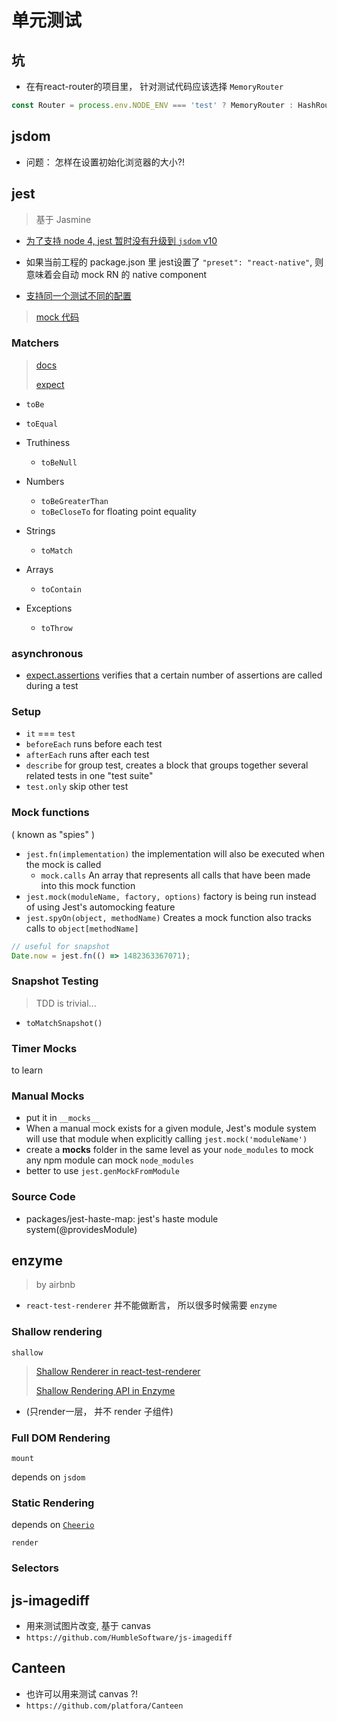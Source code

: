 # 单元测试

## 坑

* 在有react-router的项目里， 针对测试代码应该选择 `MemoryRouter`

```javascript
const Router = process.env.NODE_ENV === 'test' ? MemoryRouter : HashRouter;
```

## jsdom

* 问题： 怎样在设置初始化浏览器的大小?!

## jest

> 基于 Jasmine

* [为了支持 node 4, jest 暂时没有升级到 `jsdom` v10](https://github.com/facebook/jest/issues/3655)

* 如果当前工程的 package.json 里 jest设置了 `"preset": "react-native"`, 则意味着会自动 mock RN 的 native component

* [支持同一个测试不同的配置](https://facebook.github.io/jest/docs/en/configuration.html#projects-array-string-projectconfig)

> [mock 代码](https://github.com/facebook/react-native/blob/v0.43.3/jest/setup.js)

### Matchers

> [docs](https://facebook.github.io/jest/docs/using-matchers.html)
>
> [expect](https://facebook.github.io/jest/docs/expect.html)

* `toBe`
* `toEqual`

* Truthiness
  * `toBeNull`

* Numbers
  * `toBeGreaterThan`
  * `toBeCloseTo` for floating point equality

* Strings
  * `toMatch`

* Arrays
  * `toContain`

* Exceptions
  * `toThrow`

### asynchronous

* [expect.assertions](https://facebook.github.io/jest/docs/expect.html#expectassertionsnumber) verifies that a certain number of assertions are called during a test

### Setup

* `it` === `test`
* `beforeEach` runs before each test
* `afterEach` runs after each test
* `describe` for group test, creates a block that groups together several related tests in one "test suite"
* `test.only` skip other test

### Mock functions

( known as "spies" )

* `jest.fn(implementation)` the implementation will also be executed when the mock is called
  * `mock.calls` An array that represents all calls that have been made into this mock function
* `jest.mock(moduleName, factory, options)` factory is being run instead of using Jest's automocking feature
* `jest.spyOn(object, methodName)` Creates a mock function also tracks calls to `object[methodName]`

```javascript
// useful for snapshot
Date.now = jest.fn(() => 1482363367071);
```

### Snapshot Testing

> TDD is trivial...

* `toMatchSnapshot()`

### Timer Mocks

to learn

### Manual Mocks

* put it in `__mocks__`
* When a manual mock exists for a given module, Jest's module system will use that module when explicitly calling `jest.mock('moduleName')`
* create a __mocks__ folder in the same level as your `node_modules` to mock any npm module can mock `node_modules`
* better to use `jest.genMockFromModule`

### Source Code

* packages/jest-haste-map: jest's haste module system(@providesModule)

## enzyme

> by airbnb

* `react-test-renderer` 并不能做断言， 所以很多时候需要 `enzyme`

### Shallow rendering

`shallow`

> [Shallow Renderer in react-test-renderer](https://facebook.github.io/react/docs/shallow-renderer.html)
>
> [Shallow Rendering API in Enzyme](https://github.com/airbnb/enzyme/blob/master/docs/api/shallow.md)
* (只render一层， 并不 render 子组件)

### Full DOM Rendering

`mount`

depends on `jsdom`

### Static Rendering

depends on [`Cheerio`](https://cheerio.js.org/)

`render`

### Selectors

## js-imagediff

* 用来测试图片改变, 基于 canvas
* `https://github.com/HumbleSoftware/js-imagediff`

## Canteen

* 也许可以用来测试 canvas ?!
* `https://github.com/platfora/Canteen`
